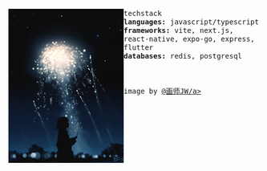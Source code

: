 <p float="left">
  <img src="asset/side-img.jpg" width="230" align="left">
  <p float="left">
    <samp>
      techstack
      <br>
      <b>languages:</b> javascript/typescript
      <br>
      <b>frameworks:</b> vite, next.js, react-native, expo-go, express, flutter 
      <br>
      <b>databases:</b> redis, postgresql
      <br>
      <br>
      <br>
      <br>
      image by <a href="https://www.pixiv.net/en/users/33558705">@画师JW/a>
    </samp>
  </p>
</p>